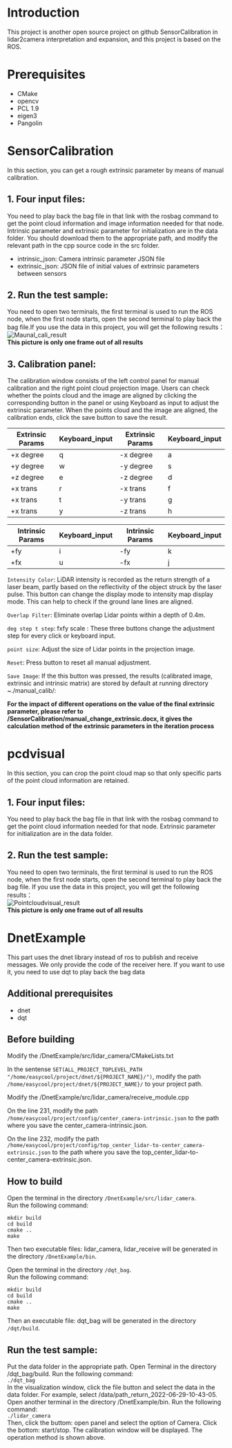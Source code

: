 # Introduction
This project is another open source project on github SensorCalibration in lidar2camera interpretation and expansion, and this project is based on the ROS.
# Prerequisites
 * CMake  
 * opencv  
 * PCL 1.9  
 * eigen3  
 * Pangolin  
# SensorCalibration
In this section, you can get a rough extrinsic parameter by means of manual calibration.   
## 1. Four input files:  
You need to play back the bag file in that link with the rosbag command to get the point cloud information and image information needed for that node. Intrinsic parameter and extrinsic parameter for initialization are in the data folder. You should download them to the appropriate path, and modify the relevant path in the cpp source code in the src folder.  
 * intrinsic_json: Camera intrinsic parameter JSON file  
 * extrinsic_json: JSON file of initial values of extrinsic parameters between sensors  
## 2. Run the test sample:
You need to open two terminals, the first terminal is used to run the ROS node, when the first node starts, open the second terminal to play back the bag file.If you use the data in this project, you will get the following results：  
![Maunal_cali_result](https://github.com/Redamancy8013/ExplainOfSensorsCalibration/tree/main/SensorsCalibration/manual_cali_result.jpg)   
**This picture is only one frame out of all results**  
## 3. Calibration panel:
The calibration window consists of the left control panel for manual calibration and the right point cloud projection image. Users can check whether the points cloud and the image are aligned by clicking the corresponding button in the panel or using Keyboard as input to adjust the extrinsic parameter. When the points cloud and the image are aligned, the calibration ends, click the save button to save the result.

Extrinsic Params  | Keyboard_input	  | Extrinsic Params	  | Keyboard_input  
 ---- | ----- | ------ | ------  
 +x degree  | q | -x degree | a |  
 +y degree  | w | -y degree | s |  
 +z degree  | e | -z degree | d |  
 +x trans  | r | -x trans | f |  
 +x trans  | t | -y trans | g |  
 +x trans  | y | -z trans | h |  

 Intrinsic Params  | Keyboard_input	  | Intrinsic Params	  | Keyboard_input  
 ---- | ----- | ------ | ------  
 +fy  | i | -fy | k |  
 +fx  | u | -fx | j |  

`Intensity Color`: LiDAR intensity is recorded as the return strength of a laser beam, partly based on the reflectivity of the object struck by the laser pulse. This button can change the display mode to intensity map display mode. This can help to check if the ground lane lines are aligned.

`Overlap Filter`: Eliminate overlap Lidar points within a depth of 0.4m.

`deg step t step`: fxfy scale : These three buttons change the adjustment step for every click or keyboard input.

`point size`: Adjust the size of Lidar points in the projection image.

`Reset`: Press button to reset all manual adjustment.

`Save Image`: If the this button was pressed, the results (calibrated image, extrinsic and intrinsic matrix) are stored by default at running directory ~./manual_calib/:

**For the impact of different operations on the value of the final extrinsic parameter, please refer to /SensorCalibration/manual_change_extrinsic.docx, it gives the calculation method of the extrinsic parameters in the iteration process**

# pcdvisual
In this section, you can crop the point cloud map so that only specific parts of the point cloud information are retained.
## 1. Four input files:  
You need to play back the bag file in that link with the rosbag command to get the point cloud information needed for that node. Extrinsic parameter for initialization are in the data folder.  
## 2. Run the test sample:  
You need to open two terminals, the first terminal is used to run the ROS node, when the first node starts, open the second terminal to play back the bag file. If you use the data in this project, you will get the following results：  
![Pointcloudvisual_result](https://github.com/Redamancy8013/ExplainOfSensorsCalibration/tree/main/pcdvisual/Pointcloud_cut.png)  
**This picture is only one frame out of all results**

# DnetExample
This part uses the dnet library instead of ros to publish and receive messages. We only provide the code of the receiver here. If you want to use it, you need to use dqt to play back the bag data  
## Additional prerequisites  
 * dnet  
 * dqt
## Before building  
Modify the /DnetExample/src/lidar_camera/CMakeLists.txt  
  
In the sentense `SET(ALL_PROJECT_TOPLEVEL_PATH "/home/easycool/project/dnet/${PROJECT_NAME}/")`, modify the path `/home/easycool/project/dnet/${PROJECT_NAME}/` to your project path.  
  
Modify the /DnetExample/src/lidar_camera/receive_module.cpp  
  
On the line 231, modify the path `/home/easycool/project/config/center_camera-intrinsic.json` to the path where you save the center_camera-intrinsic.json.  
  
On the line 232, modify the path `/home/easycool/project/config/top_center_lidar-to-center_camera-extrinsic.json` to the path where you save the top_center_lidar-to-center_camera-extrinsic.json.  
## How to build  
Open the terminal in the directory `/DnetExample/src/lidar_camera`.  
Run the following command:
```
mkdir build  
cd build  
cmake ..  
make
```
Then two executable files: lidar_camera, lidar_receive will be generated in the directory `/DnetExample/bin`.  

Open the terminal in the directory `/dqt_bag`.  
Run the following command:  
```
mkdir build  
cd build  
cmake ..  
make
```
Then an executable file: dqt_bag will be generated in the directory `/dqt/build`.  
## Run the test sample:  
Put the data folder in the appropriate path.
Open Terminal in the directory /dqt_bag/build. Run the following command:  
`./dqt_bag`  
In the visualization window, click the file button and select the data in the data folder. For example, select /data/path_return_2022-06-29-10-43-05.  
Open another terminal in the directory /DnetExample/bin. Run the following command:  
`./lidar_camera`  
Then, click the buttom: open panel and select the option of Camera. Click the bottom: start/stop.
The calibration window will be displayed. The operation method is shown above.






